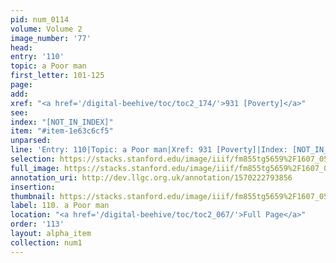```yaml
---
pid: num_0114
volume: Volume 2
image_number: '77'
head: 
entry: '110'
topic: a Poor man
first_letter: 101-125
page: 
add: 
xref: "<a href='/digital-beehive/toc/toc2_174/'>931 [Poverty]</a>"
see: 
index: "[NOT_IN_INDEX]"
item: "#item-1e63c6cf5"
unparsed: 
line: 'Entry: 110|Topic: a Poor man|Xref: 931 [Poverty]|Index: [NOT_IN_INDEX]|#item-1e63c6cf5'
selection: https://stacks.stanford.edu/image/iiif/fm855tg5659%2F1607_0544/308,4531,3020,522/full/0/default.jpg
full_image: https://stacks.stanford.edu/image/iiif/fm855tg5659%2F1607_0544/full/full/0/default.jpg
annotation_uri: http://dev.llgc.org.uk/annotation/1570222793856
insertion: 
thumbnail: https://stacks.stanford.edu/image/iiif/fm855tg5659%2F1607_0544/308,4531,600,180/250,/0/default.jpg
label: 110. a Poor man
location: "<a href='/digital-beehive/toc/toc2_067/'>Full Page</a>"
order: '113'
layout: alpha_item
collection: num1
---
```

